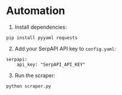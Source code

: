 # Automation

1. Install dependencies:
```
pip install pyyaml requests
```

2. Add your SerpAPI API key to `config.yaml`:
```
serpapi:
    api_key: "SerpAPI_API_KEY"
```

3. Run the scraper:
```
python scraper.py
```
